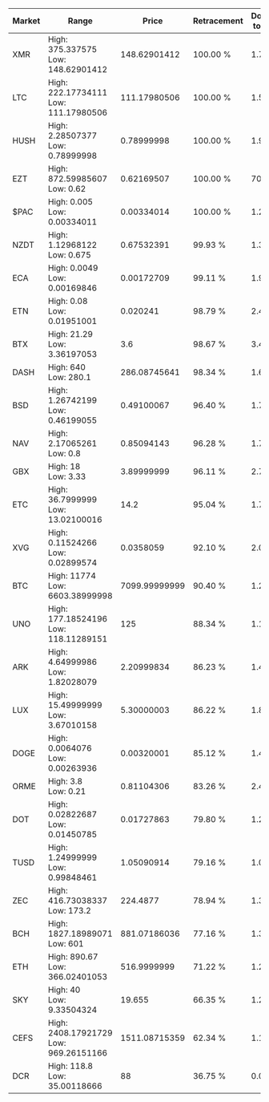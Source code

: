 | Market | Range | Price| Retracement | Doubles to 50% |
| --- | --- | --- | --- | --- |
| XMR | High: 375.337575<br />Low: 148.62901412 | 148.62901412 | 100.00 % | 1.76 |
| LTC | High: 222.17734111<br />Low: 111.17980506 | 111.17980506 | 100.00 % | 1.50 |
| HUSH | High: 2.28507377<br />Low: 0.78999998 | 0.78999998 | 100.00 % | 1.95 |
| EZT | High: 872.59985607<br />Low: 0.62 | 0.62169507 | 100.00 % | 702.29 |
| $PAC | High: 0.005<br />Low: 0.00334011 | 0.00334014 | 100.00 % | 1.25 |
| NZDT | High: 1.12968122<br />Low: 0.675 | 0.67532391 | 99.93 % | 1.34 |
| ECA | High: 0.0049<br />Low: 0.00169846 | 0.00172709 | 99.11 % | 1.91 |
| ETN | High: 0.08<br />Low: 0.01951001 | 0.020241 | 98.79 % | 2.46 |
| BTX | High: 21.29<br />Low: 3.36197053 | 3.6 | 98.67 % | 3.42 |
| DASH | High: 640<br />Low: 280.1 | 286.08745641 | 98.34 % | 1.61 |
| BSD | High: 1.26742199<br />Low: 0.46199055 | 0.49100067 | 96.40 % | 1.76 |
| NAV | High: 2.17065261<br />Low: 0.8 | 0.85094143 | 96.28 % | 1.75 |
| GBX | High: 18<br />Low: 3.33 | 3.89999999 | 96.11 % | 2.73 |
| ETC | High: 36.7999999<br />Low: 13.02100016 | 14.2 | 95.04 % | 1.75 |
| XVG | High: 0.11524266<br />Low: 0.02899574 | 0.0358059 | 92.10 % | 2.01 |
| BTC | High: 11774<br />Low: 6603.38999998 | 7099.99999999 | 90.40 % | 1.29 |
| UNO | High: 177.18524196<br />Low: 118.11289151 | 125 | 88.34 % | 1.18 |
| ARK | High: 4.64999986<br />Low: 1.82028079 | 2.20999834 | 86.23 % | 1.46 |
| LUX | High: 15.49999999<br />Low: 3.67010158 | 5.30000003 | 86.22 % | 1.81 |
| DOGE | High: 0.0064076<br />Low: 0.00263936 | 0.00320001 | 85.12 % | 1.41 |
| ORME | High: 3.8<br />Low: 0.21 | 0.81104306 | 83.26 % | 2.47 |
| DOT | High: 0.02822687<br />Low: 0.01450785 | 0.01727863 | 79.80 % | 1.24 |
| TUSD | High: 1.24999999<br />Low: 0.99848461 | 1.05090914 | 79.16 % | 1.07 |
| ZEC | High: 416.73038337<br />Low: 173.2 | 224.4877 | 78.94 % | 1.31 |
| BCH | High: 1827.18989071<br />Low: 601 | 881.07186036 | 77.16 % | 1.38 |
| ETH | High: 890.67<br />Low: 366.02401053 | 516.9999999 | 71.22 % | 1.22 |
| SKY | High: 40<br />Low: 9.33504324 | 19.655 | 66.35 % | 1.26 |
| CEFS | High: 2408.17921729<br />Low: 969.26151166 | 1511.08715359 | 62.34 % | 1.12 |
| DCR | High: 118.8<br />Low: 35.00118666 | 88 | 36.75 % | 0.00 |
